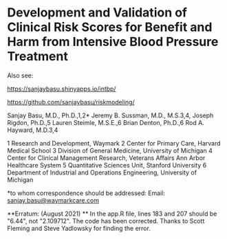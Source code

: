 # Development and Validation of Clinical Risk Scores for Benefit and Harm from Intensive Blood Pressure Treatment

Also see:

https://sanjaybasu.shinyapps.io/intbp/

https://github.com/sanjaybasu/riskmodeling/

Sanjay Basu, M.D., Ph.D.,1,2* Jeremy B. Sussman, M.D., M.S.3,4, Joseph Rigdon, Ph.D.,5 Lauren Steimle, M.S.E.,6 Brian Denton, Ph.D.,6 Rod A. Hayward, M.D.3,4

1 Research and Development, Waymark
2 Center for Primary Care, Harvard Medical School
3 Division of General Medicine, University of Michigan
4 Center for Clinical Management Research, Veterans Affairs Ann Arbor Healthcare System
5 Quantitative Sciences Unit, Stanford University
6 Department of Industrial and Operations Engineering, University of Michigan

*to whom correspondence should be addressed:
Email: sanjay.basu@waymarkcare.com

**Erratum: (August 2021) ** In the app.R file, lines 183 and 207 should be "6.44", not "2.109712". The code has been corrected. Thanks to Scott Fleming and Steve Yadlowsky for finding the error.

